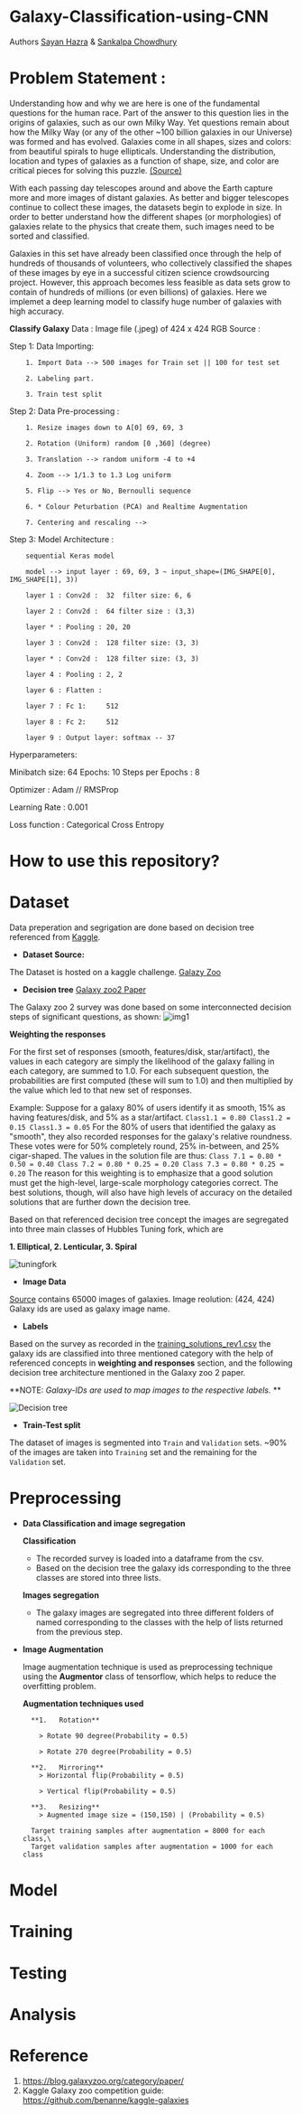 # **Galaxy-Classification-using-CNN**

Authors [Sayan Hazra](https://github.com/sayan0506) & [Sankalpa Chowdhury](https://github.com/sankalpachowdhury)


# Problem Statement :
Understanding how and why we are here is one of the fundamental questions for the human race. Part of the answer to this question lies in the origins of galaxies, such as our own Milky Way. Yet questions remain about how the Milky Way (or any of the other ~100 billion galaxies in our Universe) was formed and has evolved. Galaxies come in all shapes, sizes and colors: from beautiful spirals to huge ellipticals. Understanding the distribution, location and types of galaxies as a function of shape, size, and color are critical pieces for solving this puzzle. [(Source)](https://www.kaggle.com/c/galaxy-zoo-the-galaxy-challenge/overview/description)

With each passing day telescopes around and above the Earth capture more and more images of distant galaxies. As better and bigger telescopes continue to collect these images, the datasets begin to explode in size. In order to better understand how the different shapes (or morphologies) of galaxies relate to the physics that create them, such images need to be sorted and classified.

Galaxies in this set have already been classified once through the help of hundreds of thousands of volunteers, who collectively classified the shapes of these images by eye in a successful citizen science crowdsourcing project. However, this approach becomes less feasible as data sets grow to contain of hundreds of millions (or even billions) of galaxies. Here we implemet a deep learning model to classify huge number of galaxies with high accuracy. 



**Classify Galaxy**
Data : Image file (.jpeg) of 424 x 424 RGB
Source : 

Step 1: Data Importing:  

        1. Import Data --> 500 images for Train set || 100 for test set
        
        2. Labeling part.
        
        3. Train test split

Step 2: Data Pre-processing :

        1. Resize images down to A[0] 69, 69, 3
        
        2. Rotation (Uniform) random [0 ,360] (degree)
        
        3. Translation --> random uniform -4 to +4
        
        4. Zoom --> 1/1.3 to 1.3 Log uniform
        
        5. Flip --> Yes or No, Bernoulli sequence
        
        6. * Colour Peturbation (PCA) and Realtime Augmentation
        
        7. Centering and rescaling --> 
        
Step 3: Model Architecture :

        sequential Keras model
        
        model --> input layer : 69, 69, 3 ~ input_shape=(IMG_SHAPE[0], IMG_SHAPE[1], 3))
        
        layer 1 : Conv2d :  32  filter size: 6, 6
        
        layer 2 : Conv2d :  64 filter size : (3,3)
        
        layer * : Pooling : 20, 20
        
        layer 3 : Conv2d :  128 filter size: (3, 3)
        
        layer * : Conv2d :  128 filter size: (3, 3)
        
        layer 4 : Pooling : 2, 2
        
        layer 6 : Flatten : 
        
        layer 7 : Fc 1:     512
        
        layer 8 : Fc 2:     512
        
        layer 9 : Output layer: softmax -- 37 
        
        
   
Hyperparameters: 

Minibatch size: 64
Epochs: 10
Steps per Epochs : 8

Optimizer : Adam // RMSProp

Learning Rate : 0.001

Loss function : Categorical Cross Entropy



# **How to use this repository?**

# **Dataset**
Data preperation and segrigation are done based on decision tree referenced from [Kaggle](https://www.kaggle.com/c/galaxy-zoo-the-galaxy-challenge/overview/the-galaxy-zoo-decision-tree).

* **Dataset Source:** 

The Dataset is hosted on a kaggle challenge. [Galazy Zoo](https://www.kaggle.com/c/galaxy-zoo-the-galaxy-challenge/data)

* **Decision tree** [Galaxy zoo2 Paper](https://arxiv.org/abs/1308.3496)

The Galaxy zoo 2 survey was done based on some interconnected decision steps of significant questions, as shown: 
![img1](Images/Decisiontree.PNG)

**Weighting the responses**

For the first set of responses (smooth, features/disk, star/artifact), the values in each category are simply the likelihood of the galaxy falling in each category, are summed to 1.0. For each subsequent question, the probabilities are first computed (these will sum to 1.0) and then multiplied by the value which led to that new set of responses. 

Example: Suppose for a galaxy 80% of users identify it as smooth, 15% as having features/disk, and 5% as a star/artifact.
`
Class1.1 = 0.80
Class1.2 = 0.15
Class1.3 = 0.05
`
For the 80% of users that identified the galaxy as "smooth", they also recorded responses for the galaxy's relative roundness. These votes were for 50% completely round, 25% in-between, and 25% cigar-shaped. The values in the solution file are thus:
`
Class 7.1 = 0.80 * 0.50 = 0.40
Class 7.2 = 0.80 * 0.25 = 0.20
Class 7.3 = 0.80 * 0.25 = 0.20
`
The reason for this weighting is to emphasize that a good solution must get the high-level, large-scale morphology categories correct. The best solutions, though, will also have high levels of accuracy on the detailed solutions that are further down the decision tree.

Based on that referenced decision tree concept the images are segregated into three main classes of Hubbles Tuning fork, which are  

**1. Elliptical, 2. Lenticular, 3. Spiral**

![tuningfork](Images/hubble_t.jpg)

* **Image Data** 

[Source](https://www.kaggle.com/c/galaxy-zoo-the-galaxy-challenge/data?select=images_training_rev1.zip) contains 65000 images of galaxies.
Image reolution: (424, 424)
Galaxy ids are used as galaxy image name.

* **Labels** 

Based on the survey as recorded in the [training_solutions_rev1.csv](https://www.kaggle.com/c/galaxy-zoo-the-galaxy-challenge/data?select=training_solutions_rev1.zip) the galaxy ids are classified into three mentioned category with the help of referenced concepts in **weighting and responses** section, and the following decision tree architecture mentioned in the Galaxy zoo 2 paper.

**NOTE: *Galaxy-IDs are used to map images to the respective labels.* ** 

![Decision tree](Images/Decisiontree2.PNG)

* **Train-Test split**

The dataset of images is segmented into `Train` and `Validation` sets. ~90% of the images are taken into `Training` set and the remaining for the `Validation` set.

# **Preprocessing**
* **Data Classification and image segregation**   

   **Classification**
    * The recorded survey is loaded into a dataframe from the csv.
    * Based on the decision tree the galaxy ids corresponding to the three classes are stored into three lists.
   
   **Images segregation**
    * The galaxy images are segregated into three different folders of named corresponding to the classes with the help of lists returned from the previous step.   

* **Image Augmentation**

  Image augmentation technique is used as preprocessing technique using the **Augmentor** class of tensorflow, which helps to reduce the overfitting problem.
  
  **Augmentation techniques used**
        
        **1.   Rotation**
        
          > Rotate 90 degree(Probability = 0.5)
          
          > Rotate 270 degree(Probability = 0.5)
        
        **2.   Mirroring**
          > Horizontal flip(Probability = 0.5)
        
          > Vertical flip(Probability = 0.5)
        
        **3.   Resizing**
          > Augmented image size = (150,150) | (Probability = 0.5)
        
        Target training samples after augmentation = 8000 for each class,\
        Target validation samples after augmentation = 1000 for each class


# **Model**

# **Training**

# **Testing**

# **Analysis**

# **Reference**
1. https://blog.galaxyzoo.org/category/paper/
2. Kaggle Galaxy zoo competition guide: https://github.com/benanne/kaggle-galaxies
